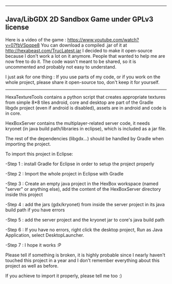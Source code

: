 -----------------------------------------------
Java/LibGDX 2D Sandbox Game under GPLv3 license
-----------------------------------------------

Here is a video of the game : https://www.youtube.com/watch?v=07fbVSpqpe8
You can download a compiled .jar of it at http://hexabeast.com/TrucLatest.jar
I decided to make it open-source because I don't work a lot on it anymore. People that wanted to help me are now free to do it.
The code wasn't meant to be shared, so it is uncommented and probably not easy to understand.

I just ask for one thing : If you use parts of my code, or if you work on the whole project, please share it open-source too, don't keep it for yourself.

-----------------------------------------------

HexaTextureTools contains a python script that creates appropriate textures from simple 8*8 tiles
android, core and desktop are part of the Gradle libgdx project (even if android is disabled), assets are in android and code is in core.

HexBoxServer contains the multiplayer-related server code, it needs kryonet (in java build path/libraries in eclipse), which is included as a jar file.

The rest of the dependencies (libgdx...) should be handled by Gradle when importing the project.

To import this project in Eclipse:

-Step 1 : install Gradle for Eclipse in order to setup the project properly

-Step 2 : Import the whole project in Eclipse with Gradle

-Step 3 : Create an empty java project in the HexBox workspace (named "server" or anything else), add the content of the HexBoxServer directory inside this project

-Step 4 : add the jars (gdx/kryonet) from inside the server project in its java build path if you have errors

-Step 5 : add the server project and the kryonet jar to core's java build path

-Step 6 : If you have no errors, right click the desktop project, Run as Java Application, select DesktopLauncher.

-Step 7 : I hope it works :P

Please tell if something is broken, it is highly probable since I nearly haven't touched this project in a year and I don't remember everything about this project as well as before.


If you achieve to import it properly, please tell me too :)
